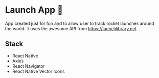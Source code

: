 # Launch App 🚀

App created just for fun and to allow user to track rocket launches around the world.
It uses the awesome API from https://launchlibrary.net.

## Stack

- React Native
- Axios
- React Navigator
- React Native Vector Icons
